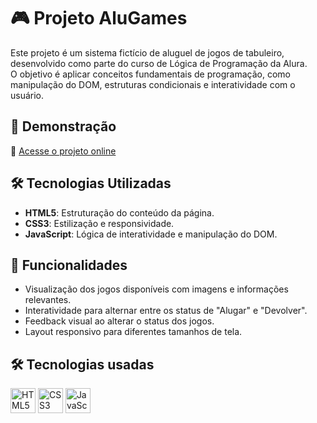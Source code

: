 # 🎮 Projeto AluGames

Este projeto é um sistema fictício de aluguel de jogos de tabuleiro, desenvolvido como parte do curso de Lógica de Programação da Alura.  
O objetivo é aplicar conceitos fundamentais de programação, como manipulação do DOM, estruturas condicionais e interatividade com o usuário.

## 🚀 Demonstração

🔗 [Acesse o projeto online](https://projeto-alugames-two.vercel.app/)

## 🛠 Tecnologias Utilizadas

- **HTML5**: Estruturação do conteúdo da página.
- **CSS3**: Estilização e responsividade.
- **JavaScript**: Lógica de interatividade e manipulação do DOM.

## 📌 Funcionalidades

- Visualização dos jogos disponíveis com imagens e informações relevantes.
- Interatividade para alternar entre os status de "Alugar" e "Devolver".
- Feedback visual ao alterar o status dos jogos.
- Layout responsivo para diferentes tamanhos de tela.

## 🛠️ Tecnologias usadas
<p align="left">
  <img src="https://cdn.jsdelivr.net/gh/devicons/devicon/icons/html5/html5-original.svg" alt="HTML5" width="40" height="40"/>
  <img src="https://cdn.jsdelivr.net/gh/devicons/devicon/icons/css3/css3-original.svg" alt="CSS3" width="40" height="40"/>
  <img src="https://cdn.jsdelivr.net/gh/devicons/devicon/icons/javascript/javascript-original.svg" alt="JavaScript" width="40" height="40"/>
</p>

